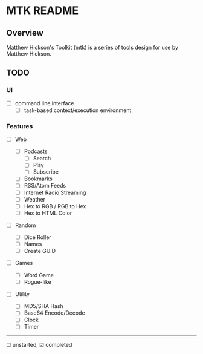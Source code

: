 # MTK README

## Overview

Matthew Hickson's Toolkit (mtk) is a series of tools design for use by Matthew Hickson.

## TODO

### UI

- &#9744; command line interface
    - &#9744; task-based context/execution environment

### Features

- &#9744; Web
    - &#9744; Podcasts
        - &#9744; Search
        - &#9744; Play
        - &#9744; Subscribe
    - &#9744; Bookmarks
    - &#9744; RSS/Atom Feeds
    - &#9744; Internet Radio Streaming
    - &#9744; Weather
    - &#9744; Hex to RGB / RGB to Hex
    - &#9744; Hex to HTML Color

- &#9744; Random
    - &#9744; Dice Roller
    - &#9744; Names
    - &#9744; Create GUID

- &#9744; Games
    - &#9744; Word Game
    - &#9744; Rogue-like

- &#9744; Utility
    - &#9744; MD5/SHA Hash
    - &#9744; Base64 Encode/Decode
    - &#9744; Clock
    - &#9744; Timer

---

&#9744; unstarted, &#9745; completed